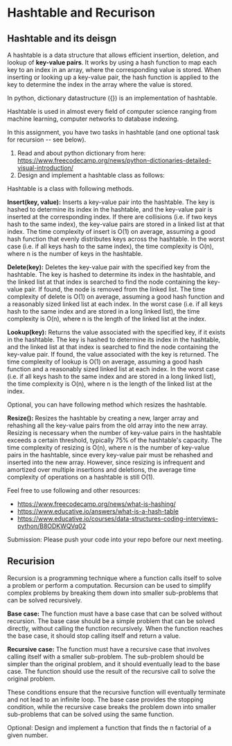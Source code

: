 # Hashtable and Recurison 

## Hashtable and its deisgn 

A hashtable is a data structure that allows efficient insertion, deletion, and lookup of **key-value pairs**. It works by using a hash function to map each key to an index in an array, where the corresponding value is stored. When inserting or looking up a key-value pair, the hash function is applied to the key to determine the index in the array where the value is stored.

In python, dictionary datastructure ({}) is an implementation of hashtable. 

Hashtable is used in almost every field of computer science ranging from machine learning, computer networks to database indexing. 

In this assignment, you have two tasks in hashtable (and one optional task for recursion -- see below).
1) Read and about python dictionary from here: https://www.freecodecamp.org/news/python-dictionaries-detailed-visual-introduction/
2) Design and implement a hashtable class as follows: 

Hashtable is a class with following methods. 

**Insert(key, value):**
Inserts a key-value pair into the hashtable. The key is hashed to determine its index in the hashtable, and the key-value pair is inserted at the corresponding index. If there are collisions (i.e. if two keys hash to the same index), the key-value pairs are stored in a linked list at that index.
The time complexity of insert is O(1) on average, assuming a good hash function that evenly distributes keys across the hashtable. In the worst case (i.e. if all keys hash to the same index), the time complexity is O(n), where n is the number of keys in the hashtable.

**Delete(key):**
Deletes the key-value pair with the specified key from the hashtable. The key is hashed to determine its index in the hashtable, and the linked list at that index is searched to find the node containing the key-value pair. If found, the node is removed from the linked list.
The time complexity of delete is O(1) on average, assuming a good hash function and a reasonably sized linked list at each index. In the worst case (i.e. if all keys hash to the same index and are stored in a long linked list), the time complexity is O(n), where n is the length of the linked list at the index.

**Lookup(key):**
Returns the value associated with the specified key, if it exists in the hashtable. The key is hashed to determine its index in the hashtable, and the linked list at that index is searched to find the node containing the key-value pair. If found, the value associated with the key is returned.
The time complexity of lookup is O(1) on average, assuming a good hash function and a reasonably sized linked list at each index. In the worst case (i.e. if all keys hash to the same index and are stored in a long linked list), the time complexity is O(n), where n is the length of the linked list at the index.

Optional, you can have following method which resizes the hashtable. 

**Resize():**
Resizes the hashtable by creating a new, larger array and rehashing all the key-value pairs from the old array into the new array. Resizing is necessary when the number of key-value pairs in the hashtable exceeds a certain threshold, typically 75% of the hashtable's capacity.
The time complexity of resizing is O(n), where n is the number of key-value pairs in the hashtable, since every key-value pair must be rehashed and inserted into the new array. However, since resizing is infrequent and amortized over multiple insertions and deletions, the average time complexity of operations on a hashtable is still O(1).


Feel free to use following and other resources: 
- https://www.freecodecamp.org/news/what-is-hashing/
- https://www.educative.io/answers/what-is-a-hash-table
- https://www.educative.io/courses/data-structures-coding-interviews-python/B8ODKWQVq02


Submission:
Please push your code into your repo before our next meeting.  

## Recurision 

Recursion is a programming technique where a function calls itself to solve a problem or perform a computation. Recursion can be used to simplify complex problems by breaking them down into smaller sub-problems that can be solved recursively.


**Base case:** The function must have a base case that can be solved without recursion. The base case should be a simple problem that can be solved directly, without calling the function recursively. When the function reaches the base case, it should stop calling itself and return a value.

**Recursive case:** The function must have a recursive case that involves calling itself with a smaller sub-problem. The sub-problem should be simpler than the original problem, and it should eventually lead to the base case. The function should use the result of the recursive call to solve the original problem.

These conditions ensure that the recursive function will eventually terminate and not lead to an infinite loop. The base case provides the stopping condition, while the recursive case breaks the problem down into smaller sub-problems that can be solved using the same function.

Optional: Design and implement a function that finds the n factorial of a given number.
